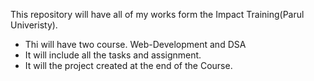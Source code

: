 This repository will have all of my works form the Impact Training(Parul Univeristy).
- Thi will have two course. Web-Development and DSA
- It will include all the tasks and assignment.
- It will the project created at the end of the Course.
